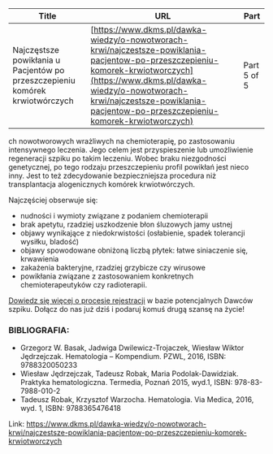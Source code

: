 | **Title**       | **URL**           | **Part**              |
|-----------------|-------------------|-----------------------|
| Najczęstsze powikłania u Pacjentów po przeszczepieniu komórek krwiotwórczych         | [https://www.dkms.pl/dawka-wiedzy/o-nowotworach-krwi/najczestsze-powiklania-pacjentow-po-przeszczepieniu-komorek-krwiotworczych](https://www.dkms.pl/dawka-wiedzy/o-nowotworach-krwi/najczestsze-powiklania-pacjentow-po-przeszczepieniu-komorek-krwiotworczych)    | Part 5 of 5          |

ch nowotworowych wrażliwych na chemioterapię, po zastosowaniu intensywnego leczenia. Jego celem jest przyspieszenie lub umożliwienie regeneracji szpiku po takim leczeniu. Wobec braku niezgodności genetycznej, po tego rodzaju przeszczepieniu profil powikłań jest nieco inny. Jest to też zdecydowanie bezpieczniejsza procedura niż transplantacja alogenicznych komórek krwiotwórczych. 


Najczęściej obserwuje się:


* nudności i wymioty związane z podaniem chemioterapii
* brak apetytu, rzadziej uszkodzenie błon śluzowych jamy ustnej
* objawy wynikające z niedokrwistości (osłabienie, spadek tolerancji wysiłku, bladość)
* objawy spowodowane obniżoną liczbą płytek: łatwe siniaczenie się, krwawienia
* zakażenia bakteryjne, rzadziej grzybicze czy wirusowe
* powikłania związane z zastosowaniem konkretnych chemioterapeutyków czy radioterapii.


[Dowiedz się więcej o procesie rejestracji](https://www.dkms.pl/dawka-wiedzy/o-rejestracji) w bazie potencjalnych Dawców szpiku. Dołącz do nas już dziś i podaruj komuś drugą szansę na życie!


### BIBLIOGRAFIA:


* Grzegorz W. Basak, Jadwiga Dwilewicz\-Trojaczek, Wiesław Wiktor Jędrzejczak. Hematologia – Kompendium. PZWL, 2016, ISBN: 9788320050233
* Wiesław Jędrzejczak, Tadeusz Robak, Maria Podolak\-Dawidziak. Praktyka hematologiczna. Termedia, Poznań 2015, wyd.1, ISBN: 978\-83\-7988\-010\-2
* Tadeusz Robak, Krzysztof Warzocha. Hematologia. Via Medica, 2016, wyd. 1, ISBN: 9788365476418


Link: https://www.dkms.pl/dawka-wiedzy/o-nowotworach-krwi/najczestsze-powiklania-pacjentow-po-przeszczepieniu-komorek-krwiotworczych
